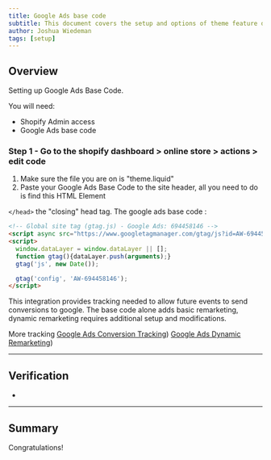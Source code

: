 ```yaml
---
title: Google Ads base code 
subtitle: This document covers the setup and options of theme feature described in the article title
author: Joshua Wiedeman
tags: [setup]
---
```


## Overview

Setting up Google Ads Base Code. 

You will need:
- Shopify Admin access
- Google Ads base code

### Step 1 - Go to the shopify dashboard > online store > actions > edit code

1. Make sure the file you are on is "theme.liquid" 
2. Paste your Google Ads Base Code to the site header, all you need to do is find this HTML Element

`</head>` the "closing" head tag. The google ads base code : 

```html
<!-- Global site tag (gtag.js) - Google Ads: 694458146 -->
<script async src="https://www.googletagmanager.com/gtag/js?id=AW-694458146"></script>
<script>
  window.dataLayer = window.dataLayer || [];
  function gtag(){dataLayer.push(arguments);}
  gtag('js', new Date());

  gtag('config', 'AW-694458146');
</script>

```


This integration provides tracking needed to allow future events to send conversions to google.
The base code alone adds basic remarketing, dynamic remarketing requires additional setup and modifications.  


More tracking 
[Google Ads Conversion Tracking]({{site.url}}/articles/shopify-google-ads-conversiontracking))
[Google Ads Dynamic Remarketing]({{site.url}}/articles/shopify-google-ads-dynamicremarketing))


---------------------------------------------------

## Verification

- 
  

---------------------------------------------------

## Summary

Congratulations! 
